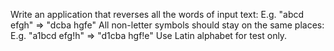Write an application that reverses all the words of input text:
  E.g. "abcd efgh" => "dcba hgfe"
All non-letter symbols should stay on the same places:
  E.g. "a1bcd efg!h" => "d1cba hgf!e"
Use Latin alphabet for test only.
